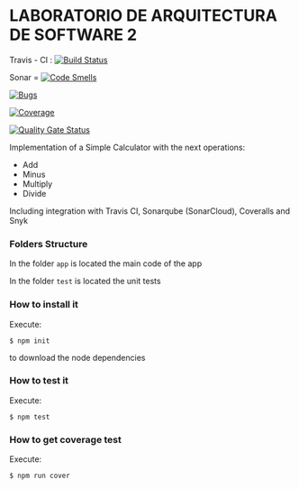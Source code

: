 
# LABORATORIO DE ARQUITECTURA DE SOFTWARE 2

Travis - CI : [![Build Status](https://travis-ci.org/Kai-Al/practicadelab2.svg?branch=main)](https://travis-ci.org/Kai-Al/practicadelab2)

Sonar = 
[![Code Smells](https://sonarcloud.io/api/project_badges/measure?project=Kai-Al_practicadelab2&metric=code_smells)](https://sonarcloud.io/dashboard?id=Kai-Al_practicadelab2)

[![Bugs](https://sonarcloud.io/api/project_badges/measure?project=Kai-Al_practicadelab2&metric=bugs)](https://sonarcloud.io/dashboard?id=Kai-Al_practicadelab2)

[![Coverage](https://sonarcloud.io/api/project_badges/measure?project=Kai-Al_practicadelab2&metric=coverage)](https://sonarcloud.io/dashboard?id=Kai-Al_practicadelab2)

[![Quality Gate Status](https://sonarcloud.io/api/project_badges/measure?project=Kai-Al_practicadelab2&metric=alert_status)](https://sonarcloud.io/dashboard?id=Kai-Al_practicadelab2)


Implementation of a Simple Calculator with the next operations:

* Add
* Minus
* Multiply
* Divide

Including integration with Travis CI, Sonarqube (SonarCloud), Coveralls and Snyk

### Folders Structure

In the folder `app` is located the main code of the app

In the folder `test` is located the unit tests

### How to install it

Execute:

```shell
$ npm init
```
to download the node dependencies

### How to test it

Execute:

```shell
$ npm test
```

### How to get coverage test

Execute:

```shell
$ npm run cover
```
